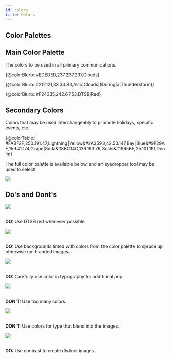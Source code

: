 ```yaml
---
id: colors
title: Colors
---
```

## Color Palettes

<h2 class="centeredText">Main Color Palette</h2>

<p class="descriptionText">The colors to be used in all primary communications.</p>

<div class="row"><div class="thirdWidth"> 

{@colorBlurb: #EDEDED,237.237.237,Clouds}

</div><div class="thirdWidth">

{@colorBlurb: #212121,33.33.33,Also|Clouds|(During|a|Thunderstorm)}

</div><div class="thirdWidth">

{@colorBlurb: #F24335,242.67.53,DTSB|Red}

</div></div>

<h2 class="centeredText">Secondary Colors</h2>

<p class="descriptionText">Colors that may be used interchangeably to promote holidays, specific events, etc.</p>

{@colorTable: #FABF2F,250.191.47,Lightning|Yellow&#2A3593,42.53.147,Bay|Blue&#9F29AE,159.41.174,Grape|Soda&#8BC14C,139.193.76,Sushi&#1965BF,25.101.191,Denim}

<p class="descriptionText">The full color palette is available below, and an eyedropper tool may be used to select </p>

<img class="downloadable" src="../img/fullPalette.jpg">

## Do's and Dont's
<div class="row">
<div class="thirdWidth"><img class="downloadable" src="../img/dosDonts1.jpg"><p class="descriptionText"><strong><br>DO: </strong>Use DTSB red whenever possible.</p></div>
<div class="thirdWidth"><img class="downloadable" src="../img/dosDonts2.jpg"><p class="descriptionText"><strong><br>DO: </strong>Use backgrounds tinted with colors from the color palette to spruce up otherwise un-branded images.</p></div>
<div class="thirdWidth"><img class="downloadable" src="../img/dosDonts3.jpg"><p class="descriptionText"><strong><br>DO: </strong>Carefully use color in typography for additional pop.</p></div>
</div>

<div class="row">
<div class="thirdWidth"><img class="downloadable" src="../img/dosDonts4.jpg"><p class="descriptionText"><strong><br>DON'T: </strong>Use too many colors.</p></div>
<div class="thirdWidth"><img class="downloadable" src="../img/dosDonts5.jpg"><p class="descriptionText"><strong><br>DON'T: </strong>Use colors for type that blend into the images.</p></div>
<div class="thirdWidth"><img class="downloadable" src="../img/dosDonts6.jpg"><p class="descriptionText"><strong><br>DO: </strong>Use contrast to create distinct images.</p></div>
</div>